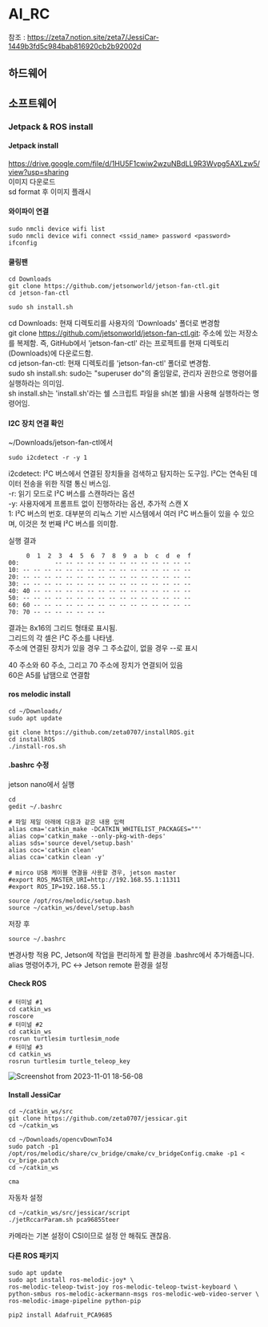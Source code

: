 # AI_RC
참조 : https://zeta7.notion.site/zeta7/JessiCar-1449b3fd5c984bab816920cb2b92002d
## 하드웨어

## 소프트웨어
### Jetpack & ROS install
#### Jetpack install
https://drive.google.com/file/d/1HU5F1cwiw2wzuNBdLL9R3Wvpg5AXLzw5/view?usp=sharing  
이미지 다운로드  
sd format 후 이미지 플래시  

#### 와이파이 연결
```
sudo nmcli device wifi list
sudo nmcli device wifi connect <ssid_name> password <password>
ifconfig
```

#### 쿨링팬
```
cd Downloads
git clone https://github.com/jetsonworld/jetson-fan-ctl.git
cd jetson-fan-ctl

sudo sh install.sh
```

cd Downloads: 현재 디렉토리를 사용자의 'Downloads' 폴더로 변경함  
git clone https://github.com/jetsonworld/jetson-fan-ctl.git: 주소에 있는 저장소를 복제함. 즉, GitHub에서 'jetson-fan-ctl' 라는 프로젝트를 현재 디렉토리(Downloads)에 다운로드함.  
cd jetson-fan-ctl: 현재 디렉토리를 'jetson-fan-ctl' 폴더로 변경함.  
sudo sh install.sh: sudo는 "superuser do"의 줄임말로, 관리자 권한으로 명령어를 실행하라는 의미임.  
sh install.sh는 'install.sh'라는 쉘 스크립트 파일을 sh(본 쉘)을 사용해 실행하라는 명령어임.  

#### I2C 장치 연결 확인
~/Downloads/jetson-fan-ctl에서
```
sudo i2cdetect -r -y 1
```
i2cdetect: I²C 버스에서 연결된 장치들을 검색하고 탐지하는 도구임. I²C는 연속된 데이터 전송을 위한 직렬 통신 버스임.  
-r: 읽기 모드로 I²C 버스를 스캔하라는 옵션  
-y: 사용자에게 프롬프트 없이 진행하라는 옵션, 추가적 스캔 X  
1: I²C 버스의 번호. 대부분의 리눅스 기반 시스템에서 여러 I²C 버스들이 있을 수 있으며, 이것은 첫 번째 I²C 버스를 의미함.  
  
실행 결과
```
     0  1  2  3  4  5  6  7  8  9  a  b  c  d  e  f
00:          -- -- -- -- -- -- -- -- -- -- -- -- -- 
10: -- -- -- -- -- -- -- -- -- -- -- -- -- -- -- -- 
20: -- -- -- -- -- -- -- -- -- -- -- -- -- -- -- -- 
30: -- -- -- -- -- -- -- -- -- -- -- -- -- -- -- -- 
40: 40 -- -- -- -- -- -- -- -- -- -- -- -- -- -- -- 
50: -- -- -- -- -- -- -- -- -- -- -- -- -- -- -- -- 
60: 60 -- -- -- -- -- -- -- -- -- -- -- -- -- -- -- 
70: 70 -- -- -- -- -- -- --
```
결과는 8x16의 그리드 형태로 표시됨.  
그리드의 각 셀은 I²C 주소를 나타냄.  
주소에 연결된 장치가 있을 경우 그 주소값이, 없을 경우 --로 표시  
  
40 주소와 60 주소, 그리고 70 주소에 장치가 연결되어 있음  
60은 A5를 납땜으로 연결함

#### ros melodic install
```
cd ~/Downloads/
sudo apt update

git clone https://github.com/zeta0707/installROS.git
cd installROS
./install-ros.sh
```

#### .bashrc 수정
jetson nano에서 실행
```
cd
gedit ~/.bashrc 
```
```
# 파일 제일 아래에 다음과 같은 내용 입력
alias cma='catkin_make -DCATKIN_WHITELIST_PACKAGES=""'
alias cop='catkin_make --only-pkg-with-deps'
alias sds='source devel/setup.bash'
alias coc='catkin clean'
alias cca='catkin clean -y'

# mirco USB 케이블 연결을 사용할 경우, jetson master
#export ROS_MASTER_URI=http://192.168.55.1:11311
#export ROS_IP=192.168.55.1

source /opt/ros/melodic/setup.bash
source ~/catkin_ws/devel/setup.bash
```
저장 후
```
source ~/.bashrc
```
변경사항 적용
PC, Jetson에 작업을 편리하게 할 환경을 .bashrc에서 추가해줍니다. alias 명령어추가, PC ↔ Jetson remote 환경을 설정

#### Check ROS
```
# 터미널 #1
cd catkin_ws
roscore
# 터미널 #2
cd catkin_ws
rosrun turtlesim turtlesim_node
# 터미널 #3
cd catkin_ws
rosrun turtlesim turtle_teleop_key
```
![Screenshot from 2023-11-01 18-56-08](https://github.com/server-123/AI_RC/assets/73692229/e55b54d5-74cc-46f5-8ffd-7ef9c990484b)

#### Install JessiCar
```
cd ~/catkin_ws/src
git clone https://github.com/zeta0707/jessicar.git
cd ~/catkin_ws

cd ~/Downloads/opencvDownTo34
sudo patch -p1 /opt/ros/melodic/share/cv_bridge/cmake/cv_bridgeConfig.cmake -p1 < cv_brige.patch
cd ~/catkin_ws

cma
```  
자동차 설정
```
cd ~/catkin_ws/src/jessicar/script
./jetRccarParam.sh pca9685Steer
```  
카메라는 기본 설정이 CSI이므로 설정 안 해줘도 괜찮음.

#### 다른 ROS 패키지
```
sudo apt update
sudo apt install ros-melodic-joy* \
ros-melodic-teleop-twist-joy ros-melodic-teleop-twist-keyboard \
python-smbus ros-melodic-ackermann-msgs ros-melodic-web-video-server \
ros-melodic-image-pipeline python-pip

pip2 install Adafruit_PCA9685
```
